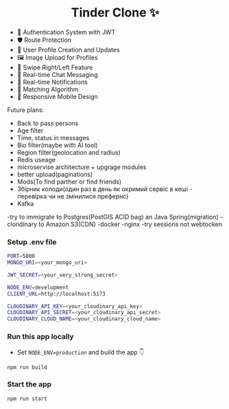<h1 align="center">Tinder Clone ✨</h1>

- 🔐 Authentication System with JWT
- 🛡️ Route Protection
- 👤 User Profile Creation and Updates
- 🖼️ Image Upload for Profiles
- 🔄 Swipe Right/Left Feature
- 💬 Real-time Chat Messaging
- 🔔 Real-time Notifications
- 🤝 Matching Algorithm
- 📱 Responsive Mobile Design

Future plans:
- Back to pass persons
- Age filter
- Time, status in messages
- Bio filter(maybe with AI tool)
- Region filter(geolocation and radius)
- Redis useage
- microservise architecture + upgrage modules
- better upload(paginations)
- Mods(To find parther or find friends)
- Збірник колоди(один раз в день як окримий сервіс в кеші - перевірка чи не змінилися префернс)
- Kafka
  
-try to immigrate to Postgres(PostGIS   ACID bag) an Java Spring(migration)
-clondinary to Amazon S3(CDN)
-docker
-nginx
-try sessions not webtocken

### Setup .env file

```bash
PORT=5000
MONGO_URI=<your_mongo_uri>

JWT_SECRET=<your_very_strong_secret>

NODE_ENV=development
CLIENT_URL=http://localhost:5173

CLOUDINARY_API_KEY=<your_cloudinary_api_key>
CLOUDINARY_API_SECRET=<your_cloudinary_api_secret>
CLOUDINARY_CLOUD_NAME=<your_cloudinary_cloud_name>

```

### Run this app locally

- Set `NODE_ENV=production` and build the app 👇

```shell
npm run build
```

### Start the app

```shell
npm run start
```
